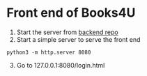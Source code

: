 # Front end of Books4U

1. Start the server from [backend repo](https://github.com/Book4U-ECSE428/backend)
2. Start a simple server to serve the front end
```
python3 -m http.server 8080
```
3. Go to 127.0.0.1:8080/login.html